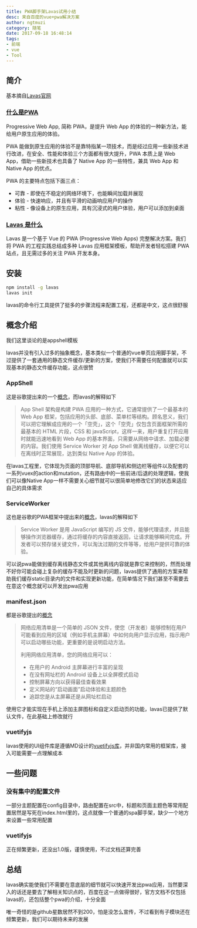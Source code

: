 ```yaml
---
title: PWA脚手架Lavas试用小结
desc: 来自百度的vue+pwa解决方案
author: ngtmuzi
category: 随笔
date: 2017-09-18 16:48:14
tags:
- 前端
- vue
- Tool
---
```


## 简介

基本摘自[Lavas官网](https://lavas.baidu.com)

### [什么是PWA](https://lavas.baidu.com/doc)

Progressive Web App, 简称 PWA，是提升 Web App 的体验的一种新方法，能给用户原生应用的体验。

PWA 能做到原生应用的体验不是靠特指某一项技术，而是经过应用一些新技术进行改进，在安全、性能和体验三个方面都有很大提升，PWA 本质上是 Web App，借助一些新技术也具备了 Native App 的一些特性，兼具 Web App 和 Native App 的优点。

PWA 的主要特点包括下面三点：

* 可靠 - 即使在不稳定的网络环境下，也能瞬间加载并展现
* 体验 - 快速响应，并且有平滑的动画响应用户的操作
* 粘性 - 像设备上的原生应用，具有沉浸式的用户体验，用户可以添加到桌面

### [Lavas 是什么](https://lavas.baidu.com/guide)

Lavas 是一个基于 Vue 的 PWA (Progressive Web Apps) 完整解决方案。我们将 PWA 的工程实践总结成多种 Lavas 应用框架模板，帮助开发者轻松搭建 PWA 站点，且无需过多的关注 PWA 开发本身。

## 安装
```cmd
npm install -g lavas
lavas init
```
lavas的命令行工具提供了挺多的步骤流程来配置工程，还都是中文，这点很舒服

## 概念介绍

我们这里谈论的是appshell模板

lavas并没有引入过多的抽象概念，基本类似一个普通的vue单页应用脚手架，不过提供了一套通用的静态文件缓存/更新的方案，使我们不需要任何配置就可以实现基本的静态文件缓存功能，这点很赞

### AppShell

这是谷歌提出来的一个[概念](https://developers.google.cn/web/fundamentals/architecture/app-shell)，而lavas的解释如下

> App Shell 架构是构建 PWA 应用的一种方式，它通常提供了一个最基本的 Web App 框架，包括应用的头部、底部、菜单栏等结构。顾名思义，我们可以把它理解成应用的一个「空壳」，这个「空壳」仅包含页面框架所需的最基本的 HTML 片段，CSS 和 javaScript，这样一来，用户重复打开应用时就能迅速地看到 Web App 的基本界面，只需要从网络中请求、加载必要的内容。我们使用 Service Worker 对 App Shell 做离线缓存，以便它可以在离线时正常展现，达到类似 Native App 的体验。

在lavas工程里，它体现为页面的顶部导航、底部导航和侧边栏等组件以及配套的一系列vuex的action和mutation，还有路由中的一些前进/后退的处理逻辑，使我们可以像Native App一样不需要关心细节就可以很简单地修改它们的状态来适应自己的具体需求

### ServiceWorker

这也是谷歌的PWA框架中提出来的[概念](https://developers.google.cn/web/fundamentals/getting-started/primers/service-workers)，lavas的解释如下

> Service Worker 是用 JavaScript 编写的 JS 文件，能够代理请求，并且能够操作浏览器缓存，通过将缓存的内容直接返回，让请求能够瞬间完成。开发者可以预存储关键文件，可以淘汰过期的文件等等，给用户提供可靠的体验。

可以说pwa能做到缓存离线静态文件或其他离线内容就是靠它来控制的，然而处理不好你可能会碰上复杂的缓存不能及时更新的问题，lavas提供了通用的方案来帮助我们缓存static目录内的文件和实现更新功能，在简单情况下我们甚至不需要去在意这个概念就可以开发出pwa应用

### manifest.json

都是谷歌提出的[概念](https://developers.google.cn/web/fundamentals/getting-started/codelabs/your-first-pwapp/#_30)

> 网络应用清单是一个简单的 JSON 文件，使您（开发者）能够控制在用户可能看到应用的区域（例如手机主屏幕）中如何向用户显示应用，指示用户可以启动哪些功能，更重要的是说明启动方法。
>
> 利用网络应用清单，您的网络应用可以：
> 
> * 在用户的 Android 主屏幕进行丰富的呈现
> * 在没有网址栏的 Android 设备上以全屏模式启动
> * 控制屏幕方向以获得最佳查看效果
> * 定义网站的“启动画面”启动体验和主题颜色
> * 追踪您是从主屏幕还是从网址栏启动

使用它才能实现在手机上添加主屏图标和自定义启动页的功能，lavas已提供了默认文件，在此基础上修改就行

### vuetifyjs

lavas使用的UI组件库是遵循MD设计的[vuetifyjs库](https://vuetifyjs.com/vuetify/quick-start)，并非国内常用的框架库，接入可能需要一点理解成本

## 一些问题 

### 没有集中的配置文件

一部分主题配置在config目录中，路由配置在src中，标题和页面主题色等常用配置居然是写死在index.html里的，这点就像一个普通的spa脚手架，缺少一个地方来设置一些常用配置

### vuetifyjs

正在频繁更新，还没出1.0版，谨慎使用，不过文档还算完善

## 总结

lavas确实能使我们不需要在意底层的细节就可以快速开发出pwa应用，当然要深入的话还是要去了解相关知识点的，百度在这一点做得很好，官方文档不仅包括lavas的，还包括整个pwa的介绍，十分全面

唯一奇怪的是github星数居然不到200，怕是没怎么宣传，不过看到有子模块还在频繁更新，我们可以期待未来的发展
